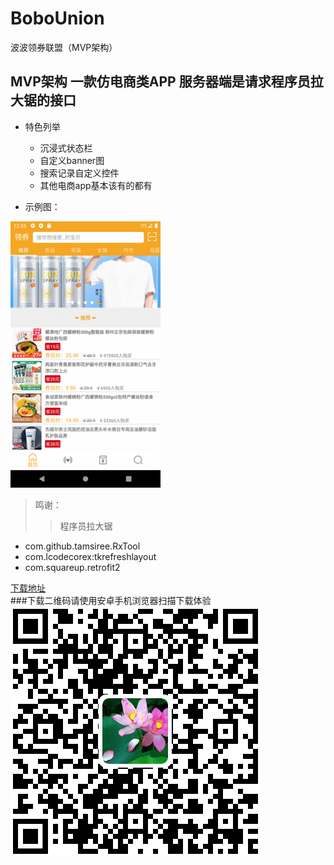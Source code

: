 # BoboUnion
波波领券联盟（MVP架构）

## MVP架构 一款仿电商类APP 服务器端是请求程序员拉大锯的接口

* 特色列举
    * 沉浸式状态栏
    * 自定义banner图
    * 搜索记录自定义控件
    * 其他电商app基本该有的都有

* 示例图：

![示例图](https://raw.githubusercontent.com/leonInShanghai/BoboUnion/master/otherPicture/dome.gif)

>鸣谢：
>> 程序员拉大锯
 * com.github.tamsiree.RxTool
 * com.lcodecorex:tkrefreshlayout
 * com.squareup.retrofit2

<a href="https://github.com/leonInShanghai/BoboUnion/blob/master/app/release/app-release.apk">下载地址</a>
<br/>
###下载二维码请使用安卓手机浏览器扫描下载体验
![下载二维码](https://raw.githubusercontent.com/leonInShanghai/BoboUnion/master/otherPicture/downloadQRcode.png)